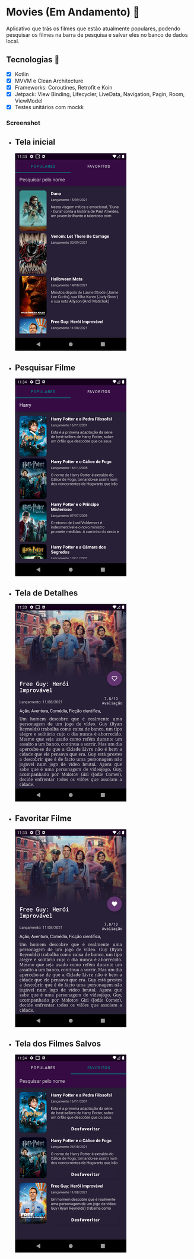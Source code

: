 # Movies (Em Andamento)  :movie_camera:

Aplicativo que trás os filmes que estão atualmente populares, podendo pesquisar os filmes na barra de pesquisa e salvar eles no banco de dados local.

## Tecnologias :rocket:

- [x] Kotlin
- [x] MVVM e Clean Architecture
- [x] Frameworks: Coroutines, Retrofit e Koin
- [x] Jetpack: View Binding, Lifecycler, LiveData, Navigation, Pagin, Room, ViewModel
- [x] Testes unitários com mockk

### Screenshot

- ## Tela inicial

  <img src="imagens\Tela inical.png" width="300"/>

- ## Pesquisar Filme

  <img src="imagens\Search.png" width="300"/>

- ## Tela de Detalhes

  <img src="imagens\Tela de Detalhes.png" width="300"/>

- ## Favoritar Filme

  <img src="imagens\Favoritar.png" width="300"/>

- ## Tela dos Filmes Salvos

  <img src="imagens\Favoritos.png" width="300"/>
